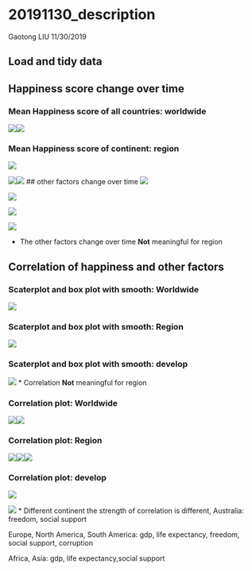 20191130\_description
================
Gaotong LIU
11/30/2019

## Load and tidy data

## Happiness score change over time

### Mean Happiness score of all countries: worldwide

![](20191130_description_files/figure-gfm/unnamed-chunk-4-1.png)<!-- -->![](20191130_description_files/figure-gfm/unnamed-chunk-4-2.png)<!-- -->

### Mean Happiness score of continent: region

![](20191130_description_files/figure-gfm/unnamed-chunk-5-1.png)<!-- -->

![](20191130_description_files/figure-gfm/unnamed-chunk-6-1.png)<!-- -->![](20191130_description_files/figure-gfm/unnamed-chunk-6-2.png)<!-- -->
\#\# other factors change over time
![](20191130_description_files/figure-gfm/unnamed-chunk-7-1.png)<!-- -->

![](20191130_description_files/figure-gfm/unnamed-chunk-8-1.png)<!-- -->

![](20191130_description_files/figure-gfm/unnamed-chunk-9-1.png)<!-- -->

![](20191130_description_files/figure-gfm/unnamed-chunk-10-1.png)<!-- -->

  - The other factors change over time **Not** meaningful for
region

## Correlation of happiness and other factors

### Scaterplot and box plot with smooth: Worldwide

![](20191130_description_files/figure-gfm/unnamed-chunk-11-1.png)<!-- -->

### Scaterplot and box plot with smooth: Region

![](20191130_description_files/figure-gfm/unnamed-chunk-12-1.png)<!-- -->

### Scaterplot and box plot with smooth: develop

![](20191130_description_files/figure-gfm/unnamed-chunk-13-1.png)<!-- -->
\* Correlation **Not** meaningful for
region

### Correlation plot: Worldwide

![](20191130_description_files/figure-gfm/unnamed-chunk-14-1.png)<!-- -->![](20191130_description_files/figure-gfm/unnamed-chunk-14-2.png)<!-- -->

### Correlation plot: Region

![](20191130_description_files/figure-gfm/unnamed-chunk-15-1.png)<!-- -->![](20191130_description_files/figure-gfm/unnamed-chunk-15-2.png)<!-- -->![](20191130_description_files/figure-gfm/unnamed-chunk-15-3.png)<!-- -->

### Correlation plot: develop

![](20191130_description_files/figure-gfm/developing-1.png)<!-- -->

![](20191130_description_files/figure-gfm/developed-1.png)<!-- --> \*
Different continent the strength of correlation is different, Australia:
freedom, social support

Europe, North America, South America: gdp, life expectancy, freedom,
social support, corruption

Africa, Asia: gdp, life expectancy,social support
